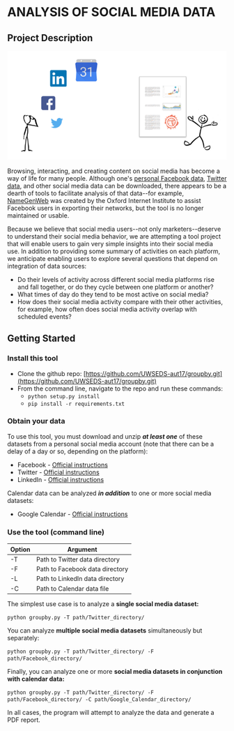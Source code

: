 
# ANALYSIS OF SOCIAL MEDIA DATA

## Project Description

![](doc/project-vision.png)

Browsing, interacting, and creating content on social media has become a way of life for many people. Although one's [personal Facebook data](https://www.facebook.com/help/131112897028467), [Twitter data](https://support.twitter.com/articles/20170160#), and other social media data can be downloaded, there appears to be a dearth of tools to facilitate analysis of that data--for example, [NameGenWeb](https://github.com/oxfordinternetinstitute/NameGenWeb) was created by the Oxford Internet Institute to assist Facebook users in exporting their networks, but the tool is no longer maintained or usable. 

Because we believe that social media users--not only marketers--deserve to understand their social media behavior, we are attempting a tool project that will enable users to gain very simple insights into their social media use. In addition to providing some summary of activities on each platform, we anticipate enabling users to explore several questions that depend on integration of data sources:

- Do their levels of activity across different social media platforms rise and fall together, or do they cycle between one platform or another? 
- What times of day do they tend to be most active on social media?
- How does their social media activity compare with their other activities, for example, how often does social media activity overlap with scheduled events?


## Getting Started

### Install this tool

- Clone the github repo: [https://github.com/UWSEDS-aut17/groupby.git](https://github.com/UWSEDS-aut17/groupby.git)
- From the command line, navigate to the repo and run these commands:
  - `python setup.py install`
  - `pip install -r requirements.txt`

### Obtain your data

To use this tool, you must download and unzip ***at least one*** of these datasets from a personal social media account (note that there can be a delay of a day or so, depending on the platform):

- Facebook - [Official instructions](https://www.facebook.com/help/131112897028467)
- Twitter - [Official instructions](https://support.twitter.com/articles/20170160#)
- LinkedIn - [Official instructions](https://www.linkedin.com/help/linkedin/answer/50191/accessing-your-account-data?lang=en)

Calendar data can be analyzed ***in addition*** to one or more social media datasets:

- Google Calendar - [Official instructions](https://support.google.com/calendar/answer/37111?hl=en)

### Use the tool (command line)

| Option | Argument |
| --- | ----- |
| -T | Path to Twitter data directory |
| -F | Path to Facebook data directory |
| -L | Path to LinkedIn data directory |
| -C | Path to Calendar data file |

The simplest use case is to analyze a **single social media dataset:** 

```
python groupby.py -T path/Twitter_directory/
```

You can analyze **multiple social media datasets** simultaneously but separately: 

```
python groupby.py -T path/Twitter_directory/ -F path/Facebook_directory/
```

Finally, you can analyze one or more **social media datasets in conjunction with calendar data:** 

```
python groupby.py -T path/Twitter_directory/ -F path/Facebook_directory/ -C path/Google_Calendar_directory/
```

In all cases, the program will attempt to analyze the data and generate a PDF report.



